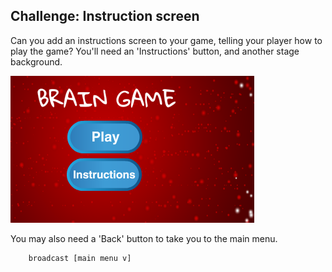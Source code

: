 ## Challenge: Instruction screen
Can you add an instructions screen to your game, telling your player how to play the game? You'll need an 'Instructions' button, and another stage background.

![screenshot](images/brain-instructions.png)

You may also need a 'Back' button to take you to the main menu.

```blocks
	broadcast [main menu v]
```

